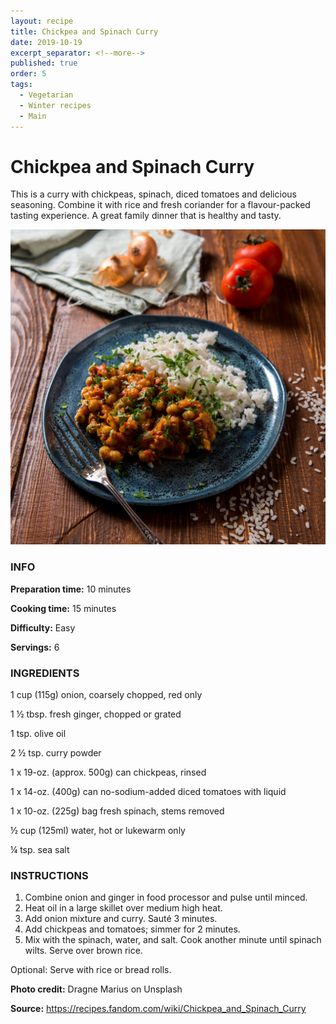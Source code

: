 ```yaml
---
layout: recipe
title: Chickpea and Spinach Curry
date: 2019-10-19
excerpt_separator: <!--more-->
published: true
order: 5
tags:
  - Vegetarian
  - Winter recipes
  - Main
---
```


# Chickpea and Spinach Curry

This is a curry with chickpeas, spinach, diced tomatoes and delicious seasoning. Combine it with rice and fresh coriander for a flavour-packed tasting experience. A great family dinner that is healthy and tasty.

<!--more-->

[![Curry](/_uploads/curry.jpg)](/_uploads/curry.jpg)


### INFO

**Preparation time:** 10 minutes

**Cooking time:** 15 minutes

**Difficulty:** Easy

**Servings:** 6


### INGREDIENTS

1 cup (115g) onion, coarsely chopped, red only

1 ½ tbsp. fresh ginger, chopped or grated

1 tsp. olive oil

2 ½ tsp. curry powder

1 x 19-oz. (approx. 500g) can chickpeas, rinsed

1 x 14-oz. (400g) can no-sodium-added diced tomatoes with liquid

1 x 10-oz. (225g) bag fresh spinach, stems removed

½ cup (125ml) water, hot or lukewarm only

¼ tsp. sea salt


### INSTRUCTIONS

1.	Combine onion and ginger in food processor and pulse until minced.
2.	Heat oil in a large skillet over medium high heat.
3.	Add onion mixture and curry. Sauté 3 minutes.
4.	Add chickpeas and tomatoes; simmer for 2 minutes.
5.	Mix with the spinach, water, and salt. Cook another minute until spinach wilts. Serve over brown rice.

Optional: Serve with rice or bread rolls.



**Photo credit:** Dragne Marius on Unsplash

**Source:** https://recipes.fandom.com/wiki/Chickpea_and_Spinach_Curry
